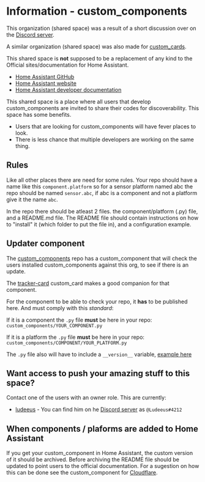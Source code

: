 # Information - custom_components

This organization (shared space) was a result of a short discussion over on the [Discord server](https://discord.gg/c5DvZ4e).

A similar organization (shared space) was also made for [custom_cards](https://github.com/custom-cards).

This shared space is **not** supposed to be a replacement of any kind to the Official sites/documentation for Home Assistant.

 - [Home Assistant GitHub](https://github.com/home-assistant)
 - [Home Assistant website](https://www.home-assistant.io/)
 - [Home Assistant developer documentation](https://developers.home-assistant.io/)

This shared space is a place where all users that develop custom_components are invited to share their codes for discoverability.
This space has some benefits.
 - Users that are looking for custom_components will have fever places to look.
 - There is less chance that multiple developers are working on the same thing.

## Rules

Like all other places there are need for some rules.
Your repo should have a name like this `component.platform` so for a sensor platform named abc the repo should be named `sensor.abc`, if abc is a component and not a platform give it the name `abc`.

In the repo there should be atleast 2 files.
the component/platform (.py) file, and a README.md file.
The README file should contain instructions on how to "install" it (which folder to put the file in), and a configuration example.

## Updater component

The [custom_components](https://github.com/custom-components/custom_components) repo has a custom_component that will check the users installed custom_components against this org, to see if there is an update.

The  [tracker-card](https://github.com/ciotlosm/custom-lovelace/tree/master/tracker-card) custom_card makes a good companion for that component.

For the component to be able to check your repo, it **has** to be published here.
And must comply with this _standard_:

If it is a component the `.py` file **must** be here in your repo:\
`custom_components/YOUR_COMPONENT.py`

If it is a platform the `.py` file **must** be here in your repo:\
`custom_components/COMPONENT/YOUR_PLATFORM.py`

The `.py` file also will have to include a `__version__` variable, [example here](https://github.com/custom-components/sensor.authenticated/blob/master/custom_components/sensor/authenticated.py#L17)

## Want access to push your amazing stuff to this space?

Contact one of the users with an owner role.
This are currently:

- [ludeeus](https://github.com/ludeeus) - You can find him on he [Discord server](https://discord.gg/c5DvZ4e) as `@Ludeeus#4212`

## When components / plaforms are added to Home Assistant

If you get your custom_component in Home Assistant, the custom version of it should be archived.
Before archiving the README file should be updated to point users to the official documentation.
For a sugestion on how this can be done see the custom_component for [Cloudflare](https://github.com/custom-components/cloudflare).